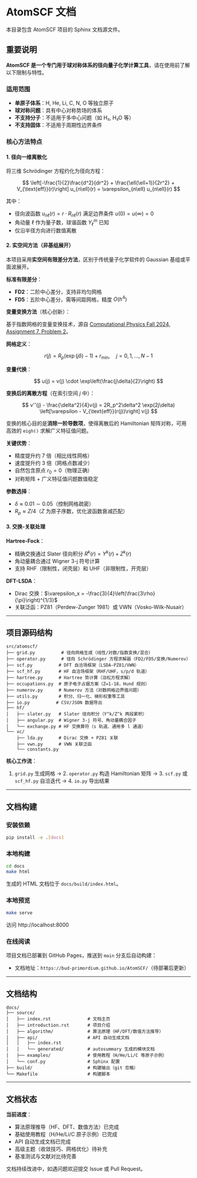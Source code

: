 # AtomSCF 文档

本目录包含 AtomSCF 项目的 Sphinx 文档源文件。

## 重要说明

**AtomSCF 是一个专门用于球对称体系的径向量子化学计算工具**，请在使用前了解以下限制与特性。

### 适用范围

- **单原子体系**：H, He, Li, C, N, O 等独立原子
- **球对称问题**：具有中心对称势场的体系
- **不支持分子**：不适用于多中心问题（如 H₂, H₂O 等）
- **不支持固体**：不适用于周期性边界条件

### 核心方法特点

#### 1. 径向一维离散化

将三维 Schrödinger 方程约化为径向方程：

$$
\left[-\frac{1}{2}\frac{d^2}{dr^2} + \frac{\ell(\ell+1)}{2r^2} + V_{\text{eff}}(r)\right] u_{n\ell}(r) = \varepsilon_{n\ell} u_{n\ell}(r)
$$

其中：

- 径向波函数 $u_{n\ell}(r) = r \cdot R_{n\ell}(r)$ 满足边界条件 $u(0) = u(\infty) = 0$
- 角动量 $\ell$ 作为量子数，球谐函数 $Y_\ell^m$ 已知
- 仅沿半径方向进行数值离散

#### 2. 实空间方法（非基组展开）

本项目采用**实空间有限差分方法**，区别于传统量子化学软件的 Gaussian 基组或平面波展开。

**标准有限差分**：

- **FD2**：二阶中心差分，支持非均匀网格
- **FD5**：五阶中心差分，需等间距网格，精度 $O(h^4)$

**变量变换方法**（核心创新）：

基于指数网格的变量变换技术，源自 [Computational Physics Fall 2024, Assignment 7, Problem 2](https://github.com/bud-primordium/Computational-Physics-Fall-2024/tree/main/Assignment_7/Problem_2)。

**网格定义**：

$$
r(j) = R_p (\exp(j\delta) - 1) + r_{\min}, \quad j = 0, 1, \dots, N-1
$$

**变量代换**：

$$
u(j) = v(j) \cdot \exp\left(\frac{j\delta}{2}\right)
$$

**变换后的离散方程**（在索引空间 $j$ 中）：

$$
v''(j) - \frac{\delta^2}{4}v(j) = 2R_p^2\delta^2 \exp(2j\delta) \left[\varepsilon - V_{\text{eff}}(r(j))\right] v(j)
$$

变换的核心目的是**消除一阶导数项**，使得离散后的 Hamiltonian 矩阵对称，可用高效的 `eigh()` 求解广义特征值问题。

**关键优势**：

- 精度提升约 7 倍（相比线性网格）
- 速度提升约 3 倍（网格点数减少）
- 自然包含原点 $r_0 = 0$（物理正确）
- 对称矩阵 + 广义特征值问题数值稳定

**参数选择**：

- $\delta \approx 0.01 \sim 0.05$（控制网格疏密）
- $R_p \approx Z/4$（$Z$ 为原子序数，优化波函数衰减匹配）

#### 3. 交换-关联处理

**Hartree-Fock**：

- 精确交换通过 Slater 径向积分 $R^k(r) = Y^k(r) + Z^k(r)$
- 角动量耦合通过 Wigner 3-j 符号计算
- 支持 RHF（限制性，闭壳层）和 UHF（非限制性，开壳层）

**DFT-LSDA**：

- Dirac 交换：$\varepsilon_x = -\frac{3}{4}\left(\frac{3\rho}{\pi}\right)^{1/3}$
- 关联泛函：PZ81（Perdew-Zunger 1981）或 VWN（Vosko-Wilk-Nusair）

---

## 项目源码结构

```
src/atomscf/
├── grid.py          # 径向网格生成（线性/对数/指数变换/混合）
├── operator.py      # 径向 Schrödinger 方程求解器（FD2/FD5/变换/Numerov）
├── scf.py          # DFT 自洽场框架（LSDA-PZ81/VWN）
├── scf_hf.py       # HF 自洽场框架（RHF/UHF，s/p/d 轨道）
├── hartree.py      # Hartree 势计算（泊松方程求解）
├── occupations.py  # 原子电子占据方案（Z=1-18，Hund 规则）
├── numerov.py      # Numerov 方法（对数网格边界值问题）
├── utils.py        # 积分、归一化、梯形权重等工具
├── io.py          # CSV/JSON 数据导出
├── hf/
│   ├── slater.py   # Slater 径向积分（Y^k/Z^k 两段累积）
│   ├── angular.py  # Wigner 3-j 符号、角动量耦合因子
│   └── exchange.py # HF 交换算符（s 轨道、通用多 l 通道）
└── xc/
    ├── lda.py      # Dirac 交换 + PZ81 关联
    ├── vwn.py      # VWN 关联泛函
    └── constants.py
```

**核心工作流**：

1. `grid.py` 生成网格 → 2. `operator.py` 构造 Hamiltonian 矩阵 → 3. `scf.py` 或 `scf_hf.py` 自洽迭代 → 4. `io.py` 导出结果

---

## 文档构建

### 安装依赖

```bash
pip install -e .[docs]
```

### 本地构建

```bash
cd docs
make html
```

生成的 HTML 文档位于 `docs/build/index.html`。

### 本地预览

```bash
make serve
```

访问 http://localhost:8000

### 在线阅读

项目文档已部署到 GitHub Pages，推送到 `main` 分支后自动构建：

- 文档地址：`https://bud-primordium.github.io/AtomSCF/`（待部署后更新）

---

## 文档结构

```
docs/
├── source/
│   ├── index.rst              # 文档主页
│   ├── introduction.rst       # 项目介绍
│   ├── algorithm/             # 算法原理（HF/DFT/数值方法推导）
│   ├── api/                   # API 自动生成文档
│   │   ├── index.rst
│   │   └── generated/         # autosummary 生成的模块文档
│   ├── examples/              # 使用教程（H/He/Li/C 等原子示例）
│   └── conf.py                # Sphinx 配置
├── build/                     # 构建输出（git 忽略）
└── Makefile                   # 构建脚本
```

---

## 文档状态

**当前进度**：

- 算法原理推导（HF、DFT、数值方法）已完成
- 基础使用教程（H/He/Li/C 原子示例）已完成
- API 自动生成文档已完成
- 高级主题（收敛技巧、网格优化）待补充
- 基准测试与文献对比待完善

文档持续改进中，如遇问题欢迎提交 Issue 或 Pull Request。
